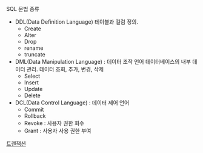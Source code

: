 SQL 문법 종류

- DDL(Data Definition Language)
  테이블과 컬럼 정의.
  - Create
  - Alter
  - Drop
  - rename
  - truncate
- DML(Data Manipulation Language) : 데이터 조작 언어
  데이터베이스의 내부 데이터 관리. 데이터 조회, 추가, 변경, 삭제
  - Select
  - Insert
  - Update
  - Delete
- DCL(Data Control Language) : 데이터 제어 언어
  - Commit
  - Rollback
  - Revoke : 사용자 권한 회수
  - Grant : 사용자 사용 권한 부여

[트랜잭션](https://github.com/yumin25/TIL/blob/master/Database/%ED%8A%B8%EB%9E%9C%EC%9E%AD%EC%85%98.md)
